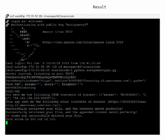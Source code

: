                                             Result

![Output](./sourcecode/result.png)

                                                
